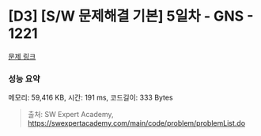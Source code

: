 # [D3] [S/W 문제해결 기본] 5일차 - GNS - 1221 

[문제 링크](https://swexpertacademy.com/main/code/problem/problemDetail.do?contestProbId=AV14jJh6ACYCFAYD) 

### 성능 요약

메모리: 59,416 KB, 시간: 191 ms, 코드길이: 333 Bytes



> 출처: SW Expert Academy, https://swexpertacademy.com/main/code/problem/problemList.do